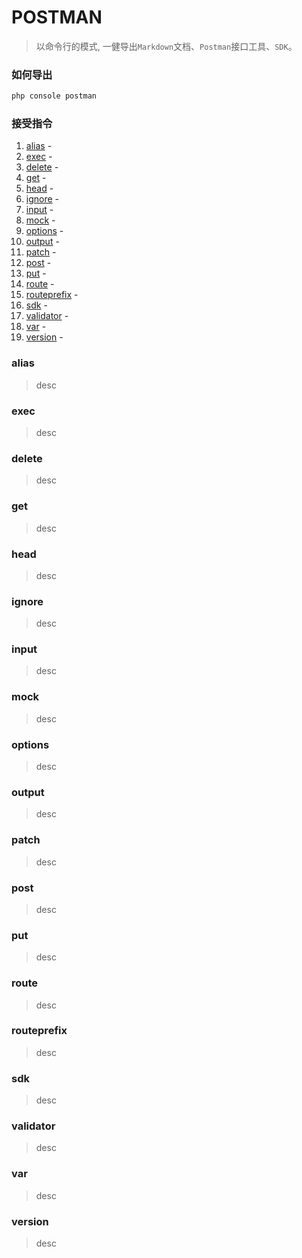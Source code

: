 # POSTMAN

> 以命令行的模式, 一健导出`Markdown`文档、`Postman`接口工具、`SDK`。


### 如何导出

```php
php console postman
```

### 接受指令

1. [alias](#alias) - 
1. [exec](#exec) - 
1. [delete](#delete) - 
1. [get](#get) - 
1. [head](#head) - 
1. [ignore](#ignore) - 
1. [input](#input) - 
1. [mock](#mock) - 
1. [options](#options) - 
1. [output](#output) - 
1. [patch](#patch) - 
1. [post](#post) - 
1. [put](#put) - 
1. [route](#route) - 
1. [routeprefix](#routeprefix) - 
1. [sdk](#sdk) - 
1. [validator](#validator) - 
1. [var](#var) - 
1. [version](#version) - 


### alias

> desc

### exec

> desc

### delete

> desc

### get

> desc

### head

> desc

### ignore

> desc

### input

> desc

### mock

> desc

### options

> desc

### output

> desc

### patch

> desc

### post

> desc

### put

> desc

### route

> desc

### routeprefix

> desc

### sdk

> desc

### validator

> desc

### var

> desc

### version

> desc

